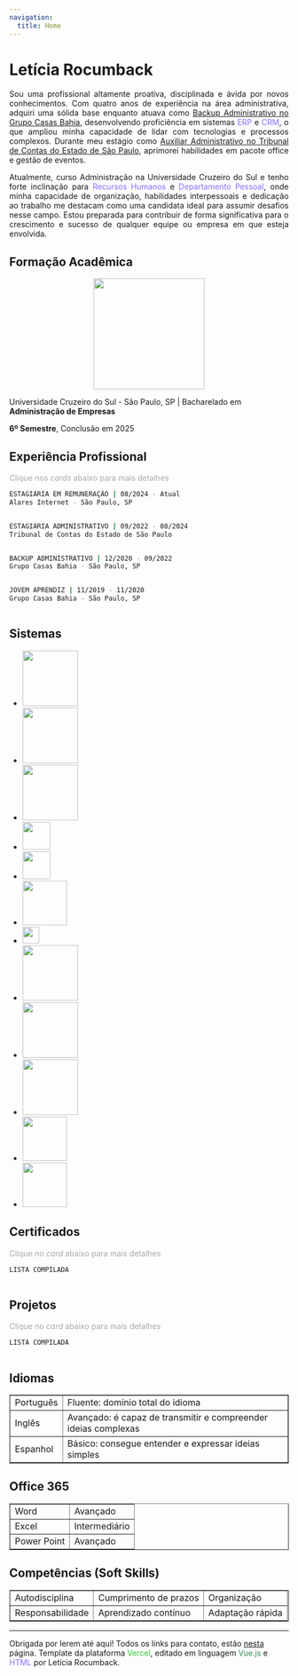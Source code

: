 ```yaml
---
navigation:
  title: Home
---
```


# Letícia Rocumback

<p style="text-align: justify;">Sou uma profissional altamente proativa, disciplinada e ávida por novos conhecimentos. Com quatro anos de experiência na área administrativa, adquiri uma sólida base enquanto atuava como <u>Backup Administrativo no Grupo Casas Bahia</u>, desenvolvendo proficiência em sistemas <span style="color: #836FFF;">ERP</span> e <span style="color: #836FFF;">CRM</span>, o que ampliou minha capacidade de lidar com tecnologias e processos complexos. Durante meu estágio como <u>Auxiliar Administrativo no Tribunal de Contas do Estado de São Paulo</u>, aprimorei habilidades em pacote office e gestão de eventos.</p> 

<p style="text-align: justify;">Atualmente, curso Administração na Universidade Cruzeiro do Sul e tenho forte inclinação para <span style="color: #836FFF;">Recursos Humanos</span> e <span style="color: #836FFF;">Departamento Pessoal</span>, onde minha capacidade de organização, habilidades interpessoais e dedicação ao trabalho me destacam como uma candidata ideal para assumir desafios nesse campo. Estou preparada para contribuir de forma significativa para o crescimento e sucesso de qualquer equipe ou empresa em que esteja envolvida.</p>


## Formação Acadêmica

<center>
	<img src="https://www.educabras.com/media/faculdades/image/UNICSUL.png" width="200">
</center>

Universidade Cruzeiro do Sul - São Paulo, SP | Bacharelado em <strong>Administração de Empresas</strong>

<strong>6º Semestre</strong>, Conclusão em 2025


## Experiência Profissional
<span style="color: #A9A9A9;">Clique nos <em>cards</em> abaixo para mais detalhes</span>

<details style="display:block; cursor: pointer;">
  <summary style="list-style-type: none;">
	  
```bash
ESTAGIÁRIA EM REMUNERAÇÃO | 08/2024 - Atual
Alares Internet - São Paulo, SP
```
  </summary>

  <center>
    <img src="https://www.alaresinternet.com.br/_next/static/media/logo-purple.369083eb.png" width="100">
  </center>

  <p>Atuar de forma proativa na gestão e aprimoramento das práticas de remuneração e movimentação de Recursos Humanos na empresa:</p>

  <ul>
    <li>Responsável pela aprovação e revisão salarial de vagas na plataforma Gupy</li>
    <li>Gerenciamento de movimentações de RH, incluindo transferências e atualizações no TOTVS</li>
    <li>Elaboração de cartas de mérito e promoção para colaboradores</li>
    <li>Criação de relatórios de remuneração com viés estratégico</li>
  </ul>
</details>


<details style="display:block; cursor: pointer;">
  <summary style="list-style-type: none;">
	  
```bash
ESTAGIÁRIA ADMINISTRATIVO | 09/2022 - 08/2024
Tribunal de Contas do Estado de São Paulo 
```
  </summary>

  <center>
    <img src="https://www.tce.sp.gov.br/sites/default/files/inline-images/Logotipo-TCESP-Oficial.png" width="100">
  </center>

  <p>Contribuir ativamente nas diversas atividades relacionadas à organização dos eventos e cursos promovidos pela Escola Paulista de Contas Públicas. Isso engloba a ampla participação na:</p>

  <ul>
    <li>Confecção de certificados <a href="https://live.staticflickr.com/65535/53742195620_856cfcbef0_b.jpg">(layout confeccionado por mim)</a></li>
    <li>Memorandos via <em>SEI</em></li>
    <li>Elaboração de  <a href="https://live.staticflickr.com/65535/53740850337_5054315141_b.jpg">programações</a> de cursos e eventos</li>
    <li>Suporte aos palestrantes</li>
    <li>Formulação e envio de solicitações por e-mail</li>
    <li>Criação de planilhas para controle de fluxo de trabalho</li>
  </ul>
</details>

<details style="display:block; cursor: pointer;">
  <summary style="list-style-type: none;">
	  
```bash
BACKUP ADMINISTRATIVO | 12/2020 - 09/2022
Grupo Casas Bahia - São Paulo, SP
``` 
  </summary>

  <center>
    <img src="https://logodownload.org/wp-content/uploads/2014/05/casas-bahia-logo-5-1.png" width="100">
  </center>

  <p>Assistência nas atividades administrativas diárias, abrangendo tanto questões relacionadas aos clientes quanto aos colaboradores. Isso inclui:</p>

  <ul>
    <li>Lançamento de dados em sistemas cadastrais</li>
    <li>Abertura de chamados via <em>ServiceNow</em></li>
    <li>Registro de atestados médicos via <em>SOC</em></li>
    <li>Auxílio nas atividades de recrutamento e seleção</li>
    <li>Solicitação de férias e adesão ou retirada de benefícios para colaboradores</li>
    <li>Condução dos processos de admissão e homologação, garantindo que a documentação do <em>check-list</em> esteja em ordem</li>
    <li>Verificação da folha de ponto via <em>ADP Expert</em> e <em>AHGORA</em></li>
    <li>Triagem de currículos</li>
    <li>Manutenção da gestão de escala</li>	  
  </ul>
</details>


<details style="display:block; cursor: pointer;">
  <summary style="list-style-type: none;">
	  
```bash
JOVEM APRENDIZ | 11/2019 - 11/2020
Grupo Casas Bahia - São Paulo, SP
``` 
  </summary>

  <center>
    <img src="https://logodownload.org/wp-content/uploads/2014/05/casas-bahia-logo-5-1.png" width="100">
  </center>

  <p>Atuando como jovem aprendiz adquiri habilidades, como:</p>

  <ul>
    <li>Atendimento ao cliente</li>
    <li>Verificação de cadastros</li>
    <li>Emissão de faturas</li>
    <li>Organização de documentos</li>
  </ul>
</details>


## Sistemas

- <img src="https://www.kreitiv.de/wp-content/uploads/2016/11/Microsoft-Office-365.png" width="100">

- <img src="https://logos-download.com/wp-content/uploads/2020/07/ServiceNow_Logo.png" width="100">
  
- <img src="https://contents.ahgora.com/hs-fs/hubfs/Logo_Ahgora-02.png?width=300&height=78&name=Logo_Ahgora-02.png" width="100">
  
- <img src="https://logo-logos.com/2016/11/ADP_logo.png" width="50">
  
- <img src="https://labormed-sso.com.br/wp-content/uploads/2022/02/3.png" width="50">

- <img src="https://www.lucushost.com/blog/wp-content/uploads/2020/06/Moodle-Logo.png" width="80">
  
- <img src="https://www.tce.pe.gov.br/sei/img/layout/logo-sei-m.png" width="30">

- <img src="https://logos-world.net/wp-content/uploads/2021/04/Microsoft-Teams-Emblem.png" width="100">

- <img src="https://lh3.googleusercontent.com/UfFErXViwFHV6IhhfDFDXhE1T9i7te8l_tVWn-jXHrthFjPCjCTAdPvewgn1xqbk1XwGQaWfBDIZ-j3YSWzuwaeJIoRUiKFZjO9IeDGCWmyHAyRtXA" width="100">

- <img src="https://distribuicao.abad.com.br/wp-content/uploads/2020/05/totvs-logo.png" width="100">

- <img src="https://jira.senac.br/images/atlassian-jira-logo-large.png" width="80">

- <img src="https://3299491.fs1.hubspotusercontent-na1.net/hubfs/3299491/Web%20Growth%20(assets)/Assets%20de%20marca/Rebranding/Logos-Institucionais/large/logo-dark.png" width="80">

## Certificados
<span style="color: #A9A9A9;">Clique no <em>card</em> abaixo para mais detalhes</span>

<details style="display:block; cursor: pointer;">
  <summary style="list-style-type: none;">
	  
```bash
LISTA COMPILADA
``` 
  </summary>
	
<strong>Office:</strong>
<img src="https://live.staticflickr.com/65535/53741672523_d488b7c3d7_h.jpg"/>
<img src="https://live.staticflickr.com/65535/53741485126_4120d11fdc_h.jpg"/>

<strong>RH:</strong>
<img src="https://live.staticflickr.com/65535/53741672578_4e00db871a_b.jpg"/>

<strong>CIEE:</strong>	
<img src="https://live.staticflickr.com/65535/53741485156_5f80c6970c_b.jpg"/>	
<img src="https://live.staticflickr.com/65535/53741672608_bfcf198090_b.jpg"/>

<strong>Inglês:</strong>
<img src="https://live.staticflickr.com/65535/53741811859_4753c58ef5_b.jpg"/>

<strong>Premiações:</strong>
<img src="https://live.staticflickr.com/65535/53741899470_26c9360c6b_b.jpg"/>

</details>


## Projetos
<span style="color: #A9A9A9;">Clique no <em>card</em> abaixo para mais detalhes</span>

<details style="display:block; cursor: pointer;">
  <summary style="list-style-type: none;">
	  
```bash
LISTA COMPILADA
``` 
  </summary>
	
<strong>Planilha Controle de Atividades de Eventos</strong>
<img src="https://live.staticflickr.com/65535/53883326735_cbe987cdd5_b.jpg"/>


<strong>Planilha para Controle de Estoque</strong>
<img src="https://live.staticflickr.com/65535/53882013782_d58cd45d63_b.jpg"/>
<img src="https://live.staticflickr.com/65535/53882013777_3ec1468eb2_b.jpg"/>
<img src="https://live.staticflickr.com/65535/53882912221_1cf32d52d3_b.jpg"/>


<strong>Fluxograma</strong>
<img src="https://live.staticflickr.com/65535/53867879149_bc09e265f8_b.jpg"/>	


<strong>Site no Sharepoint</strong>
<img src="https://live.staticflickr.com/65535/53883273395_a3ffd269f7_b.jpg"/>
<img src="https://live.staticflickr.com/65535/53881958162_7f11eacc15_b.jpg"/>

</details>

  
## Idiomas

<table border="1">
	<tr>
		<td>Português</td>
		<td>Fluente: domínio total do idioma</td>
	</tr>
	<tr>
		<td>Inglês</td>
		<td>Avançado: é capaz de transmitir e compreender ideias complexas</td>
	</tr>
  <tr>
		<td>Espanhol</td>
		<td>Básico: consegue entender e expressar ideias simples</td>
	</tr>
</table>


## Office 365

<table border="1">
	<tr>
		<td>Word</td>
		<td>Avançado</td>
	</tr>
	<tr>
		<td>Excel</td>
		<td>Intermediário</td>
	</tr>
  <tr>
		<td>Power Point</td>
		<td>Avançado</td>
	</tr>
</table>


## Competências (Soft Skills)

<table border="1">
	<tr>
		<td>Autodisciplina</td>
		<td>Cumprimento de prazos</td>
		<td>Organização</td>
	</tr>
	<tr>
		<td>Responsabilidade</td>
		<td>Aprendizado contínuo</td>
		<td>Adaptação rápida</td>
	</tr>

</table>

---

Obrigada por lerem até aqui! Todos os links para contato, estão [nesta](/contact) página.
Template da plataforma <span style="color: #32CD32;">Vercel</span>, editado em linguagem <span style="color: #2E8B57;">Vue.js</span> e <span style="color: #836FFF;">HTML</span> por Letícia Rocumback.
